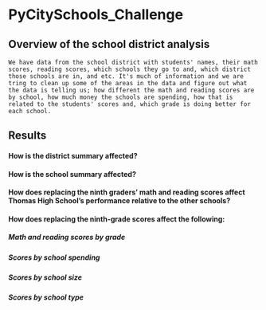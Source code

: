 # PyCitySchools_Challenge

## Overview of the school district analysis

    We have data from the school district with students' names, their math scores, reading scores, which schools they go to and, which district those schools are in, and etc. It's much of information and we are tring to clean up some of the areas in the data and figure out what the data is telling us; how different the math and reading scores are by school, how much money the schools are spending, how that is related to the students' scores and, which grade is doing better for each school. 

## Results

#### How is the district summary affected?


#### How is the school summary affected?


#### How does replacing the ninth graders’ math and reading scores affect Thomas High School’s performance relative to the other schools?


#### How does replacing the ninth-grade scores affect the following:
##### Math and reading scores by grade

##### Scores by school spending

##### Scores by school size

##### Scores by school type
